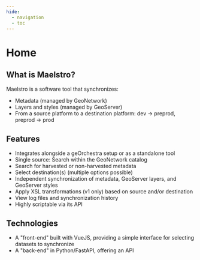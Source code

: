 ```yaml
---
hide:
  - navigation
  - toc
---
```


# Home

## What is Maelstro?

Maelstro is a software tool that synchronizes:

* Metadata (managed by GeoNetwork)
* Layers and styles (managed by GeoServer)
* From a source platform to a destination platform:
  dev → preprod, preprod → prod


## Features

* Integrates alongside a geOrchestra setup or as a standalone tool
* Single source: Search within the GeoNetwork catalog
* Search for harvested or non-harvested metadata
* Select destination(s) (multiple options possible)
* Independent synchronization of metadata, GeoServer layers, and GeoServer styles
* Apply XSL transformations (v1 only) based on source and/or destination
* View log files and synchronization history
* Highly scriptable via its API


## Technologies

* A "front-end" built with VueJS, providing a simple interface for selecting datasets to synchronize
* A "back-end" in Python/FastAPI, offering an API

